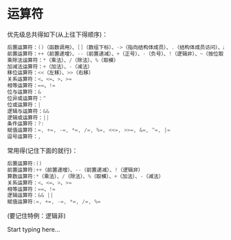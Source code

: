 # 运算符
优先级总共得如下(从上往下得顺序)：
```C++
后置运算符：()（函数调用）、[]（数组下标）、->（指向结构体成员）、.（结构体成员访问）、后置++、后置--
前置运算符：++（前置递增）、--（前置递减）、+（正号）、-（负号）、!（逻辑非）、~（按位取反）、*（解引用）、&（取地址）、(type)（类型转换）、sizeof
乘除法运算符：*（乘法）、/（除法）、%（取模）
加减法运算符：+（加法）、-（减法）
移位运算符：<<（左移）、>>（右移）
关系运算符：<、<=、>、>=
相等运算符：==、!=
位与运算符：&
位异或运算符：^
位或运算符：|
逻辑与运算符：&&
逻辑或运算符：||
条件运算符：?:
赋值运算符：=, +=, -=, *=, /=, %=, <<=, >>=, &=, ^=, |=
逗号运算符：,
```
常用得(记住下面的就行)：
```C++
后置运算符:() 
前置运算符:++（前置递增）、--（前置递减）、!（逻辑非）
算数运算符:*（乘法）、/（除法）、%（取模）、+（加法）、-（减法）
关系运算符：<、<=、>、>=
相等运算符：==、!=
逻辑运算符：&& ||
赋值运算符:=, +=, -=, *=, /=, %=
```
(要记住特例：逻辑非)

Start typing here...